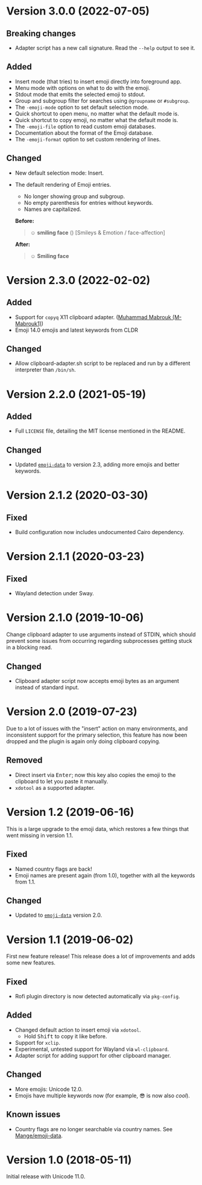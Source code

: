 # Version 3.0.0 (2022-07-05)

## Breaking changes

* Adapter script has a new call signature. Read the `--help` output to see it.

## Added

* Insert mode (that tries) to insert emoji directly into foreground app.
* Menu mode with options on what to do with the emoji.
* Stdout mode that emits the selected emoji to stdout.
* Group and subgroup filter for searches using `@groupname` or `#subgroup`.
* The `-emoji-mode` option to set default selection mode.
* Quick shortcut to open menu, no matter what the default mode is.
* Quick shortcut to copy emoji, no matter what the default mode is.
* The `-emoji-file` option to read custom emoji databases.
* Documentation about the format of the Emoji database.
* The `-emoji-format` option to set custom rendering of lines.

## Changed

* New default selection mode: Insert.
* The default rendering of Emoji entries.
  * No longer showing group and subgroup.
  * No empty parenthesis for entries without keywords.
  * Names are capitalized.

  **Before:**
  > ☺️ **smiling face** () [Smileys & Emotion / face-affection]

  **After:**
  > ☺️ **Smiling face**

# Version 2.3.0 (2022-02-02)

## Added

* Support for `copyq` X11 clipboard adapter. ([Muhammad Mabrouk
  (M-Mabrouk1)](https://github.com/M-Mabrouk1))
* Emoji 14.0 emojis and latest keywords from CLDR

## Changed

* Allow clipboard-adapter.sh script to be replaced and run by a different
  interpreter than `/bin/sh`.

# Version 2.2.0 (2021-05-19)

## Added

* Full `LICENSE` file, detailing the MIT license mentioned in the README.

## Changed

* Updated [`emoji-data`][emoji-data] to version 2.3, adding more emojis and
  better keywords.

# Version 2.1.2 (2020-03-30)

## Fixed

* Build configuration now includes undocumented Cairo dependency.

# Version 2.1.1 (2020-03-23)

## Fixed

* Wayland detection under Sway.

# Version 2.1.0 (2019-10-06)

Change clipboard adapter to use arguments instead of STDIN, which should
prevent some issues from occurring regarding subprocesses getting stuck in a
blocking read.

## Changed

* Clipboard adapter script now accepts emoji bytes as an argument instead of
  standard input.

# Version 2.0 (2019-07-23)

Due to a lot of issues with the "insert" action on many environments, and
inconsistent support for the primary selection, this feature has now been
dropped and the plugin is again only doing clipboard copying.

## Removed

* Direct insert via <kbd>Enter</kbd>; now this key also copies the emoji to the
  clipboard to let you paste it manually.
* `xdotool` as a supported adapter.

# Version 1.2 (2019-06-16)

This is a large upgrade to the emoji data, which restores a few things that
went missing in version 1.1.

## Fixed

* Named country flags are back!
* Emoji names are present again (from 1.0), together with all the keywords from
  1.1.

## Changed

* Updated to [`emoji-data`][emoji-data] version 2.0.

# Version 1.1 (2019-06-02)

First new feature release! This release does a lot of improvements and adds
some new features.

## Fixed

* Rofi plugin directory is now detected automatically via `pkg-config`.

## Added

* Changed default action to insert emoji via `xdotool`.
  * Hold <kbd>Shift</kbd> to copy it like before.
* Support for `xclip`.
* Experimental, untested support for Wayland via `wl-clipboard`.
* Adapter script for adding support for other clipboard manager.

## Changed

* More emojis: Unicode 12.0.
* Emojis have multiple keywords now (for example, 😎 is now also *cool*).

## Known issues

* Country flags are no longer searchable via country names. See
  [Mange/emoji-data][emoji-data].

[emoji-data]: https://github.com/Mange/emoji-data

# Version 1.0 (2018-05-11)

Initial release with Unicode 11.0.
